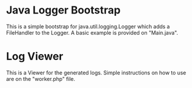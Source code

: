 # Java Logger Bootstrap

This is a simple bootstrap for java.util.logging.Logger which adds a FileHandler to the Logger.
A basic example is provided on "Main.java".

# Log Viewer

This is a Viewer for the generated logs.
Simple instructions on how to use are on the "worker.php" file.
